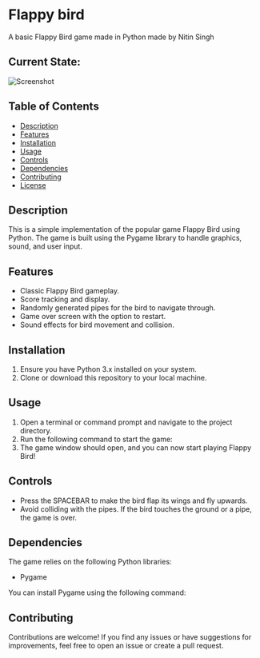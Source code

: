 # Flappy bird
A basic Flappy Bird game made in Python made by Nitin Singh


## Current State:
![Screenshot](https://github.com/LeonMarqs/Flappy-bird-python/blob/master/Screenshot_1.png)

## Table of Contents
- [Description](#description)
- [Features](#features)
- [Installation](#installation)
- [Usage](#usage)
- [Controls](#controls)
- [Dependencies](#dependencies)
- [Contributing](#contributing)
- [License](#license)

## Description
This is a simple implementation of the popular game Flappy Bird using Python. The game is built using the Pygame library to handle graphics, sound, and user input.

## Features
- Classic Flappy Bird gameplay.
- Score tracking and display.
- Randomly generated pipes for the bird to navigate through.
- Game over screen with the option to restart.
- Sound effects for bird movement and collision.

## Installation
1. Ensure you have Python 3.x installed on your system.
2. Clone or download this repository to your local machine.

## Usage
1. Open a terminal or command prompt and navigate to the project directory.
2. Run the following command to start the game:
3. The game window should open, and you can now start playing Flappy Bird!

## Controls
- Press the SPACEBAR to make the bird flap its wings and fly upwards.
- Avoid colliding with the pipes. If the bird touches the ground or a pipe, the game is over.

## Dependencies
The game relies on the following Python libraries:
- Pygame

You can install Pygame using the following command:

## Contributing
Contributions are welcome! If you find any issues or have suggestions for improvements, feel free to open an issue or create a pull request.
